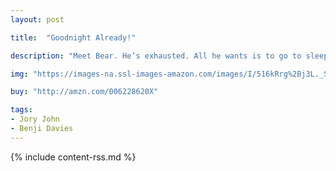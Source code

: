 ```yaml
---
layout: post

title:  "Goodnight Already!"

description: "Meet Bear. He’s exhausted. All he wants is to go to sleep. Meet Duck, Bear’s persistent next-door neighbor. All he wants is to hang out…with Bear."

img: "https://images-na.ssl-images-amazon.com/images/I/516kRrg%2Bj3L._SL480_.jpg"

buy: "http://amzn.com/006228620X"

tags:
- Jory John
- Benji Davies
---
```


{% include content-rss.md %}